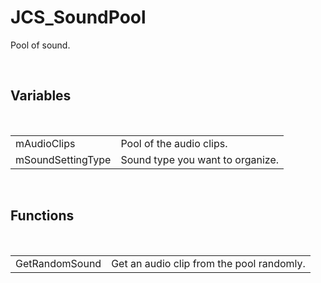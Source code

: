 <!--
   - $File: JCS_SoundPool.html $
   - $Date: 2018-10-01 20:31:30 $
   - $Revision: $
   - $Creator: Jen-Chieh Shen $
   - $Notice: See LICENSE.txt for modification and distribution information
   -                   Copyright © 2018 by Shen, Jen-Chieh $
-->


<div id="content-header">
  <h1>JCS_SoundPool</h1>
</div>

<p>
  Pool of sound.
</p>


<br/>
<h2>Variables</h2>
<br/>

<table>
  <tr>
    <td>mAudioClips</td>
    <td>Pool of the audio clips.</td>
  </tr>
  <tr>
    <td>mSoundSettingType</td>
    <td>Sound type you want to organize.</td>
  </tr>
</table>


<br/>
<h2>Functions</h2>
<br/>

<table>
  <tr>
    <td>GetRandomSound</td>
    <td>Get an audio clip from the pool randomly.</td>
  </tr>
</table>
